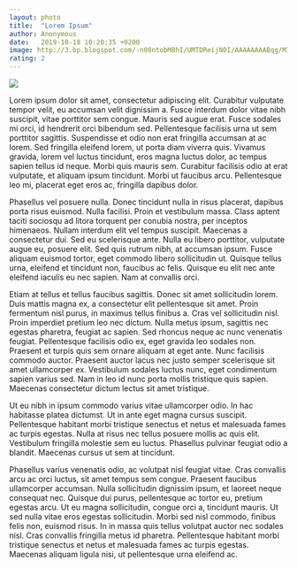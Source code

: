 ```yaml
---
layout: photo
title:  "Lorem Ipsum"
author: Anonymous
date:   2019-10-18 10:20:35 +0200
image: http://3.bp.blogspot.com/-n08ntobMBhI/UMTDReijN0I/AAAAAAAABqg/MIUudl42aSQ/s1600/black+and+white+scenic+landscape+wallpaper+hd+%2813%29.jpg
rating: 2
---
```












![](http://3.bp.blogspot.com/-n08ntobMBhI/UMTDReijN0I/AAAAAAAABqg/MIUudl42aSQ/s1600/black+and+white+scenic+landscape+wallpaper+hd+%2813%29.jpg)



Lorem ipsum dolor sit amet, consectetur adipiscing elit. Curabitur vulputate tempor velit, eu accumsan velit dignissim a. Fusce interdum dolor vitae nibh suscipit, vitae porttitor sem congue. Mauris sed augue erat. Fusce sodales mi orci, id hendrerit orci bibendum sed. Pellentesque facilisis urna ut sem porttitor sagittis. Suspendisse et odio non erat fringilla accumsan at ac lorem. Sed fringilla eleifend lorem, ut porta diam viverra quis. Vivamus gravida, lorem vel luctus tincidunt, eros magna luctus dolor, ac tempus sapien tellus id neque. Morbi quis mauris sem. Curabitur facilisis odio at erat vulputate, et aliquam ipsum tincidunt. Morbi ut faucibus arcu. Pellentesque leo mi, placerat eget eros ac, fringilla dapibus dolor.

Phasellus vel posuere nulla. Donec tincidunt nulla in risus placerat, dapibus porta risus euismod. Nulla facilisi. Proin et vestibulum massa. Class aptent taciti sociosqu ad litora torquent per conubia nostra, per inceptos himenaeos. Nullam interdum elit vel tempus suscipit. Maecenas a consectetur dui. Sed eu scelerisque ante. Nulla eu libero porttitor, vulputate augue eu, posuere elit. Sed quis rutrum nibh, at accumsan ipsum. Fusce aliquam euismod tortor, eget commodo libero sollicitudin ut. Quisque tellus urna, eleifend et tincidunt non, faucibus ac felis. Quisque eu elit nec ante eleifend iaculis eu nec sapien. Nam at convallis orci.

Etiam at tellus et tellus faucibus sagittis. Donec sit amet sollicitudin lorem. Duis mattis magna ex, a consectetur elit pellentesque sit amet. Proin fermentum nisl purus, in maximus tellus finibus a. Cras vel sollicitudin nisl. Proin imperdiet pretium leo nec dictum. Nulla metus ipsum, sagittis nec egestas pharetra, feugiat ac sapien. Sed rhoncus neque ac nunc venenatis feugiat. Pellentesque facilisis odio ex, eget gravida leo sodales non. Praesent et turpis quis sem ornare aliquam at eget ante. Nunc facilisis commodo auctor. Praesent auctor lacus nec justo semper scelerisque sit amet ullamcorper ex. Vestibulum sodales luctus nunc, eget condimentum sapien varius sed. Nam in leo id nunc porta mollis tristique quis sapien. Maecenas consectetur dictum lectus sit amet tristique.

Ut eu nibh in ipsum commodo varius vitae ullamcorper odio. In hac habitasse platea dictumst. Ut in ante eget magna cursus suscipit. Pellentesque habitant morbi tristique senectus et netus et malesuada fames ac turpis egestas. Nulla at risus nec tellus posuere mollis ac quis elit. Vestibulum fringilla molestie sem eu luctus. Phasellus pulvinar feugiat odio a blandit. Maecenas cursus ut sem at tincidunt.

Phasellus varius venenatis odio, ac volutpat nisl feugiat vitae. Cras convallis arcu ac orci luctus, sit amet tempus sem congue. Praesent faucibus ullamcorper accumsan. Nulla sollicitudin dignissim ipsum, et laoreet neque consequat nec. Quisque dui purus, pellentesque ac tortor eu, pretium egestas arcu. Ut eu magna sollicitudin, congue orci a, tincidunt mauris. Ut sed nulla vitae eros egestas sollicitudin. Morbi sed nisl commodo, finibus felis non, euismod risus. In in massa quis tellus volutpat auctor nec sodales nisl. Cras convallis fringilla metus id pharetra. Pellentesque habitant morbi tristique senectus et netus et malesuada fames ac turpis egestas. Maecenas aliquam ligula nisi, ut pellentesque urna eleifend ac.
